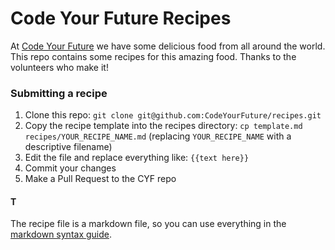 # Code Your Future Recipes

At [Code Your Future](https://codeyourfuture.io/) we have some delicious food from all around the world. This repo contains some recipes for this amazing food. Thanks to the volunteers who make it!

### Submitting a recipe

1. Clone this repo: `git clone git@github.com:CodeYourFuture/recipes.git`
2. Copy the recipe template into the recipes directory: `cp template.md recipes/YOUR_RECIPE_NAME.md` (replacing `YOUR_RECIPE_NAME` with a descriptive filename)
3. Edit the file and replace everything like: `{{text here}}`
4. Commit your changes
5. Make a Pull Request to the CYF repo

#### T

The recipe file is a markdown file, so you can use everything in the [markdown syntax guide](https://guides.github.com/features/mastering-markdown/).
